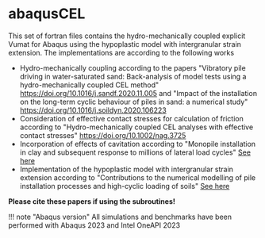 # abaqusCEL

This set of fortran files contains the hydro-mechanically coupled explicit Vumat for Abaqus using the hypoplastic model with intergranular strain extension. The implementations are according to the following works
   -  Hydro-mechanically coupling according to the papers "Vibratory pile driving in water-saturated sand: Back-analysis of model tests using a hydro-mechanically coupled CEL method" https://doi.org/10.1016/j.sandf.2020.11.005 and "Impact of the installation on the long-term cyclic behaviour of piles in sand: a numerical study" https://doi.org/10.1016/j.soildyn.2020.106223
   -  Consideration of effective contact stresses for calculation of friction according to "Hydro-mechanically coupled CEL analyses with effective contact stresses" https://doi.org/10.1002/nag.3725
   -  Incorporation of effects of cavitation according to "Monopile installation in clay and subsequent response to millions of lateral load cycles" [See here](https://doi.org/10.1016/j.compgeo.2022.105221)
   -  Implementation of the hypoplastic model with intergranular strain extension according to "Contributions to the numerical modelling of pile installation processes and high-cyclic loading of soils" [See here](https://www.bgu.ruhr-uni-bochum.de/bgu/mam/images/dissertationen/staubach__2022__heft_73_contributions_to_the_numerical_modelling_of_pile_installation_processes_and_high-cyclic_loading_of_soils_mit_db.pdf)

**Please cite these papers if using the subroutines!**

!!! note "Abaqus version"
  All simulations and benchmarks have been performed with Abaqus 2023 and Intel OneAPI 2023
